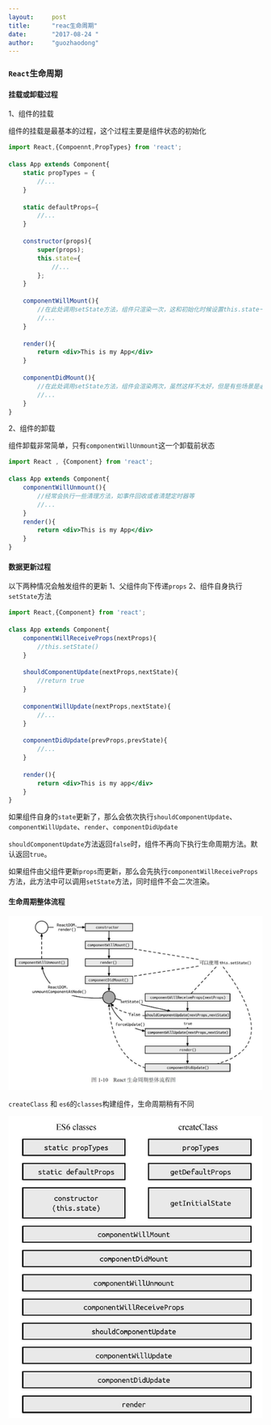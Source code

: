 ```yaml
---
layout:     post
title:      "reac生命周期"
date:       "2017-08-24 "
author:     "guozhaodong"
---
```


### `React`生命周期

#### 挂载或卸载过程

1、组件的挂载

组件的挂载是最基本的过程，这个过程主要是组件状态的初始化

``` jsx
import React,{Compoennt,PropTypes} from 'react';

class App extends Component{
    static propTypes = {
        //...
    }

    static defaultProps={
        //...
    }

    constructor(props){
        super(props);
        this.state={
            //...
        };
    }

    componentWillMount(){
        //在此处调用setState方法，组件只渲染一次，这和初始化时候设置this.state一样，所以这是无意义的
        //... 
    }

    render(){
        return <div>This is my App</div>
    }

    componentDidMount(){
        //在此处调用setState方法，组件会渲染两次，虽然这样不太好，但是有些场景是必须这么做的
        //...
    }
}
```

2、组件的卸载

组件卸载非常简单，只有`componentWillUnmount`这一个卸载前状态

``` jsx
import React , {Component} from 'react';

class App extends Component{
    componentWillUnmount(){
        //经常会执行一些清理方法，如事件回收或者清楚定时器等
        //...
    }
    render(){
        return <div>This is my App</div>
    }
}
```

#### 数据更新过程

以下两种情况会触发组件的更新
1、父组件向下传递`props`
2、组件自身执行`setState`方法

``` jsx
import React,{Component} from 'react';

class App extends Component{
    componentWillReceiveProps(nextProps){
        //this.setState()
    }

    shouldComponentUpdate(nextProps,nextState){
        //return true
    }

    componentWillUpdate(nextProps,nextState){
        //...
    }

    componentDidUpdate(prevProps,prevState){
        //...
    }

    render(){
        return <div>This is my app</div>
    }
}
```

如果组件自身的`state`更新了，那么会依次执行`shouldComponentUpdate`、`componentWillUpdate`、`render`、`componentDidUpdate`

`shouldComponentUpdate`方法返回`false`时，组件不再向下执行生命周期方法。默认返回`true`。

如果组件由父组件更新`props`而更新，那么会先执行`componentWillReceiveProps`方法，此方法中可以调用`setState`方法，同时组件不会二次渲染。

#### 生命周期整体流程

![image](../img/react/20170825114018.jpg)

`createClass` 和 `es6`的`classes`构建组件，生命周期稍有不同

![image](../img/react/20170825114801.jpg)


